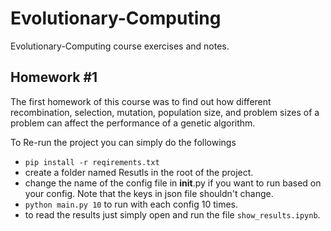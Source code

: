 # Evolutionary-Computing
Evolutionary-Computing course exercises and notes.

## Homework #1
The first homework of this course was to find out how different recombination, selection, mutation, population size, and problem sizes of a problem can affect the performance of a genetic algorithm.

To Re-run the project you can simply do the followings
- ```pip install -r reqirements.txt```
- create a folder named Resutls in the root of the project.
- change the name of the config file in __init__.py if you want to run based on your config. Note that the keys in json file shouldn't change.
- ```python main.py 10``` to run with each config 10 times.
- to read the results just simply open and run the file ```show_results.ipynb```.

